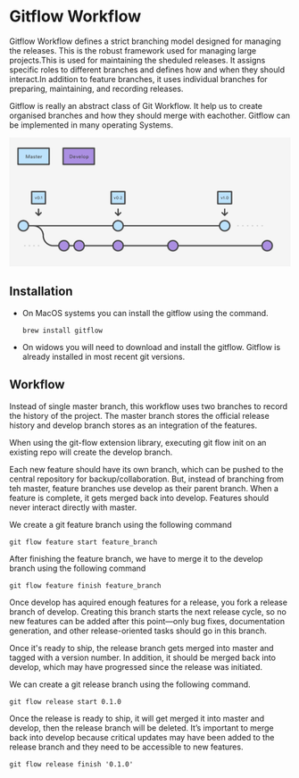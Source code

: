 # Gitflow Workflow

Gitflow Workflow defines a strict branching model designed for managing the releases. This is the robust framework used for managing large projects.This is used for maintaining the sheduled releases. It assigns specific roles to different branches and defines how and when they should interact.In addition to feature branches, it uses individual branches for preparing, maintaining, and recording releases.

Gitflow is really an abstract class of Git Workflow. It help us to create organised branches and how they should merge with eachother. Gitflow can be implemented in many operating Systems.

![](Images/gitflowDiagram.png)
## Installation

- On MacOS systems you can install the gitflow using the command.
  ```
  brew install gitflow
  ```
- On widows you will need to download and install the gitflow. Gitflow is already installed in most recent git versions.

## Workflow

Instead of single master branch, this workflow uses two branches to record the history of the project. The master branch stores the official release history and develop branch stores as an integration of the features.

When using the git-flow extension library, executing git flow init on an existing repo will create the develop branch.


Each new feature should have its own branch, which can be pushed to the central repository for backup/collaboration. But, instead of branching from teh master, feature branches use develop as their parent branch. When a feature is complete, it gets merged back into develop. Features should never interact directly with master.


We create a git feature branch using the following command
```
git flow feature start feature_branch
```


After finishing the feature branch, we have to merge it to the develop branch using the following command
```
git flow feature finish feature_branch
```

Once develop has aquired enough features for a release, you fork a release branch of develop. Creating this branch starts the next release cycle, so no new features can be added after this point—only bug fixes, documentation generation, and other release-oriented tasks should go in this branch. 

Once it's ready to ship, the release branch gets merged into master and tagged with a version number. In addition, it should be merged back into develop, which may have progressed since the release was initiated.

We can create a git release branch using the following command.
```
git flow release start 0.1.0
```


Once the release is ready to ship, it will get merged it into master and develop, then the release branch will be deleted. It’s important to merge back into develop because critical updates may have been added to the release branch and they need to be accessible to new features.
```
git flow release finish '0.1.0'
```

